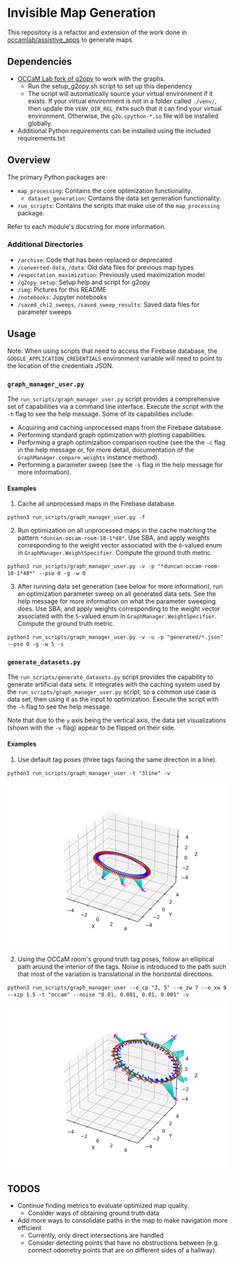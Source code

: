 # Invisible Map Generation

This repository is a refactor and extension of the work done in [occamlab/assistive_apps](https://github.com/occamLab/assistive_apps/tree/summer2018) to generate maps.

## Dependencies

- [OCCaM Lab fork of g2opy](https://github.com/occamLab/g2opy) to work with the graphs.
  - Run the setup_g2opy.sh script to set up this dependency
  - The script will automatically source your virtual environment if it exists. If your virtual environment is not in a folder called `./venv/`, then update the `VENV_DIR_REL_PATH` such that it can find your virtual environment. Otherwise, the `g2o.cpython-*.so` file will be installed globally.
- Additional Python requirements can be installed using the included requirements.txt

## Overview

The primary Python packages are:

- `map_processing`: Contains the core optimization functionality.
  - `dataset_generation`: Contains the data set generation functionality.
- `run_scripts`: Contains the scripts that make use of the `map_processing` package.

Refer to each module's docstring for more information. 

### Additional Directories

- `/archive`: Code that has been replaced or deprecated
- `/converted-data`, `/data`: Old data files for previous map types
- `/expectation_maximization`: Previously used maximization model
- `/g2opy_setup`: Setup help and script for g2opy
- `/img`: Pictures for this README
- `/notebooks`: Jupyter notebooks
- `/saved_chi2_sweeps`, `/saved_sweep_results`: Saved data files for parameter sweeps

## Usage

Note: When using scripts that need to access the Firebase database, the `GOOGLE_APPLICATION_CREDENTIALS` environment variable will need to point to the location of the credentials JSON.

### `graph_manager_user.py`

The `run_scripts/graph_manager_user.py` script provides a comprehensive set of capabilities via a command line interface. Execute the script with the `-h` flag to see the help message. Some of its capabilities include:

- Acquiring and caching unprocessed maps from the Firebase database.
- Performing standard graph optimization with plotting capabilities.
- Performing a graph optimization comparison routine (see the the `-c` flag in the help message or, for more detail, documentation 
  of the `GraphManager.compare_weights` instance method).
- Performing a parameter sweep (see the `-s` flag in the help message for more information).

#### Examples

1. Cache all unprocessed maps in the Firebase database.

```shell
python3 run_scripts/graph_manager_user.py -f
```

2. Run optimization on all unprocessed maps in the cache matching the pattern `*duncan-occam-room-10-1*48*`. Use SBA, and apply weights corresponding to the weight vector associated with the `0`-valued enum in `GraphManager.WeightSpecifier`. Compute the ground truth metric.

```shell
python3 run_scripts/graph_manager_user.py -v -p "*duncan-occam-room-10-1*48*" --pso 0 -g -w 0
```

3. After running data set generation (see below for more information), run an optimization parameter sweep on all generated data sets. See the help message for more information on what the parameter sweeping does. Use SBA, and apply weights corresponding to the weight vector associated with the `5`-valued enum in `GraphManager.WeightSpecifier`. Compute the ground truth metric.

```shell
python3 run_scripts/graph_manager_user.py -v -u -p "generated/*.json" --pso 0 -g -w 5 -s
```

### `generate_datasets.py`

The `run_scripts/generate_datasets.py` script provides the capability to generate artificial data sets. It integrates with the caching system used by the `run_scripts/graph_manager_user.py` script, so a common use case is data set, then using it as the input to optimization. Execute the script with the `-h` flag to see the help message.

Note that due to the `y` axis being the vertical axis, the data set visualizations (shown with the `-v` flag) appear to be flipped on their side.  

#### Examples

1. Use default tag poses (three tags facing the same direction in a line).

```shell
python3 run_scripts/graph_manager_user -t "3line" -v
```

![synthesized_data_3line_no_noise](img/synthesized_data_3line_no_noise.png)

2. Using the OCCaM room's ground truth tag poses, follow an elliptical path around the interior of the tags. Noise is introduced to the path such that most of the variation is translational in the horizontal directions.

```shell
python3 run_scripts/graph_manager_user --e_cp "3, 5" --e_zw 7 --e_xw 9 --xzp 1.5 -t "occam" --noise "0.01, 0.001, 0.01, 0.001" -v
```

![synthesized_data_occam_noise](img/synthesized_data_occam_noise.png)

## TODOS

- Continue finding metrics to evaluate optimized map quality.
  - Consider ways of obtaining ground truth data
- Add more ways to consolidate paths in the map to make navigation more efficient
  - Currently, only direct intersections are handled
  - Consider detecting points that have no obstructions between (e.g. connect odometry points that are on different sides of a hallway).
